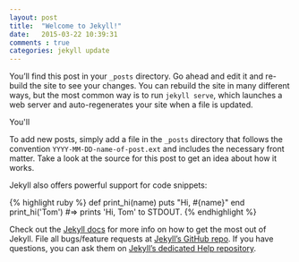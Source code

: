 ```yaml
---
layout: post
title:  "Welcome to Jekyll!"
date:   2015-03-22 10:39:31
comments : true
categories: jekyll update
---
```

You’ll find this post in your `_posts` directory. Go ahead and edit it and re-build the site to see your changes. You can rebuild the site in many different ways, but the most common way is to run `jekyll serve`, which launches a web server and auto-regenerates your site when a file is updated.

You'll


To add new posts, simply add a file in the `_posts` directory that follows the convention `YYYY-MM-DD-name-of-post.ext` and includes the necessary front matter. Take a look at the source for this post to get an idea about how it works.

Jekyll also offers powerful support for code snippets:

{% highlight ruby %}
def print_hi(name)
  puts "Hi, #{name}"
end
print_hi('Tom')
#=> prints 'Hi, Tom' to STDOUT.
{% endhighlight %}

Check out the [Jekyll docs][jekyll] for more info on how to get the most out of Jekyll. File all bugs/feature requests at [Jekyll’s GitHub repo][jekyll-gh]. If you have questions, you can ask them on [Jekyll’s dedicated Help repository][jekyll-help].

[jekyll]:      http://jekyllrb.com
[jekyll-gh]:   https://github.com/jekyll/jekyll
[jekyll-help]: https://github.com/jekyll/jekyll-help


<div id="disqus_thread"></div>
<script type="text/javascript">
    /* * * CONFIGURATION VARIABLES * * */
        // Required: on line below, replace text in quotes with your forum shortname
	    var disqus_shortname = 'Bavarian';
	        
	        /* * * DON'T EDIT BELOW THIS LINE * * */
		    (function() {
		            var dsq = document.createElement('script'); dsq.type = 'text/javascript'; dsq.async = true;
			            dsq.src = '//' + disqus_shortname + '.disqus.com/embed.js';
				            (document.getElementsByTagName('head')[0] || document.getElementsByTagName('body')[0]).appendChild(dsq);
					        })();
						</script>
						<noscript>Please enable JavaScript to view the <a href="https://disqus.com/?ref_noscript" rel="nofollow">comments powered by Disqus.</a></noscript>
